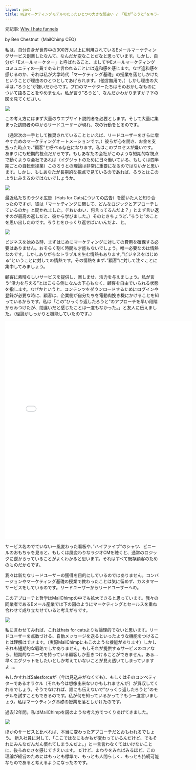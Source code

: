 ```yaml
---
layout: post
title: WEBマーケティングモデルのたったひとつの大きな間違い / 「私が”ろうと”をキライなワケ」
---
```


元記事: [Why I hate funnels](http://tinyletter.com/ben/letters/why-i-hate-funnels)

by Ben Chestnut（MailChimp CEO）

私は、自分自身が世界中の300万人以上に利用されているEメールマーケティングサービス創業したなんて、なんだか変なことだなと思っています。しかし、自分が「Eメールマーケター」と呼ばれること、ましてやEメールマーケティングコミュニティの一員であると言われることには違和感を感じます。なぜ違和感を感じるのか、それは私が大学時代「マーケティング基礎」の授業を落としかけたということが理由のひとつとしてあげられます。（他言無用で。）しかし理由の大半は、”ろうと”が嫌いだからです。プロのマーケターたちはそのおかしなものについて語ることをやめません。私が言う”ろうと”、なんだかわかりますか？下の図を見てください。

![](/images/funnel_gross-9.png)

この考え方にはまず大量のウエブサイト訪問者を必要とします。そして大量に集まった訪問者の中からリードユーザーが現れ、次の行動をとるのです。

（通常次の一手として推奨されていることといえば、リードユーザーをさらに増やすためのマーケティングオートメーションです。）彼らが心を開き、お金を支払った時点で、”顧客”と呼べる存在になります。私はこのプロセスが嫌いです。あまりにも短期的視点だからです。もしあなたの会社がこのような短期的な視点で動くような会社であれば（イグジットのために日々働いている、もしくは四半期ごとの自転車操業）このろうとの理論は非常に重要になるのではないかと思います。しかし、もしあなたが長期的な視点で見ているのであれば、ろうとはこのようにみえるのではないでしょうか。

![](/images/meat_grinder.jpg)

最近私たちのラジオ広告（Hats for Catsについての広告）を聞いた人と知り合ったのですが、彼は「マーケティングに関して、どんなロジックとアプローチしているのか」と聞かれました。（「おいおい、何言ってるんだよ？」とまず言い返すのが最高の返しだと、彼から学びました。）そのときちょうど、”ろうと”のことを思い出したのです。ろうとをひっくり返せばいいんだよ、と。

![](/images/funnel_upsidedown-10.png)

ビジネスを始める時、まずはじめにマーケティングに対しての費用を確保する必要はありません。おそらく割く時間も才能もないでしょう。唯一必要なのは情熱なのです。しかしありがちなトラブルを生む情熱もあります。”ビジネスをはじめる”ということに対しての情熱です。その情熱をまず、”顧客”に対して注ぐことに集中してみましょう。

顧客に素晴らしいサービスを提供し、楽しませ、活力を与えましょう。私が言う”活力を与える”とはこちら側になんの下心もなく、顧客を自由でいられる状態を指します。なぜかというと、コンテンツをダウンロードするためにログインや登録が必要な時に、顧客は、企業側が自分たちを電動肉挽き機にかけることを知っているからです。私は「この”ひっくり返したろうと”のアプローチを早い段階からみつけたが、間違いだと感じたことは一度もなかった。」と友人に伝えました。（理論がしっかりと機能していたのです。）

<iframe src="//instagram.com/p/RLHyHrrA5f/embed/" width="612" height="710" frameborder="0" scrolling="no" allowtransparency="true"></iframe>

サービス名のでていない一風変わった看板や、”ハイファイブ”のシャツ、ビニールのおもちゃを見ると、もしくは風変わりなラジオCMを聴くと、通常のロジックに逆からっていることがよくわかると思います。それはすべて既存顧客のためのものだからです。

我々は新たなリードユーザーの獲得を目的にしているのではありません。コンバージョンやマーケティング基礎の授業で教わったことは気に留めず、カスタマーサービスをしているのです。リードユーザーからリードユーザーへの。

このアプローチと哲学はMailChimpの中でも拡大できると思っています。我々の同業者であるEメール産業では下の図のようにマーケティングとセールスを重ね合わせて成り立たせていると考えがちです。

![](/images/funnel_venn1-4.png)

私に言わせてみれば、これはhats for catsよりも論理的でないと思います。リードユーザーを点数づける、自動メッセージを送るといったような機能をつけることは理解はできます。（実際MailChimpにもこのような機能があります）しかしそれも短期的な戦略でしかありません。もしそれが提供するサービスのコアなら、短期的なニーズを持っている顧客しか惹きつけることができません。あぁ…早くエグジットをしたいとしか考えていないことが見え透いてしまっていますよ…。

もしかすればSalesforceが（今は見込みがなくても）、もしくはそのコンペティターであるオラクル（それも今は想像出来ないかもしれませんが）が買収してくれるでしょう。そうでなければ、誰にも伝えないで”ひっくり返したろうと”のモデルを試すこともできるのです。私が何を知っているかって？もう一度言いましょう。私はマーケティング基礎の授業を落としかけたのです。

過去12年間。私はMailChimpを図のような考え方でつくりあげてきました。

![](/images/funnel_venn2-5.png)

ほかのサービスと比べれば、本当に変わったアプローチだとおもわれるでしょう。
新入社員に対して、「ここではなにもかもが変わっているんだけど、でもそれにみんなだんだん慣れてしまうんだよ。」と一言言わなくてはいけないことに、後ろめたさを感じてさえいます。
だけど、まわりをみればみるほど、この理論が経営のためにはもっとも標準で、もっとも人間らしく、もっとも持続可能なものであると考えるようになったのです。

